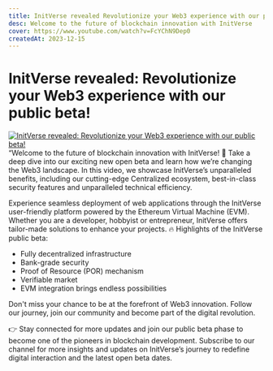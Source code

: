 ```yaml
---
title: InitVerse revealed Revolutionize your Web3 experience with our public beta!
desc: Welcome to the future of blockchain innovation with InitVerse
cover: https://www.youtube.com/watch?v=FcYChN9Dep0
createdAt: 2023-12-15
---
```



# InitVerse revealed: Revolutionize your Web3 experience with our public beta!

[![InitVerse revealed: Revolutionize your Web3 experience with our public beta!](https://res.cloudinary.com/marcomontalbano/image/upload/v1702639796/video_to_markdown/images/youtube--FcYChN9Dep0-c05b58ac6eb4c4700831b2b3070cd403.jpg)](https://www.youtube.com/watch?v=FcYChN9Dep0 "InitVerse revealed: Revolutionize your Web3 experience with our public beta!")
“Welcome to the future of blockchain innovation with InitVerse! 🚀 Take a deep dive into our exciting new open beta and learn how we’re changing the Web3 landscape. In this video, we showcase InitVerse’s unparalleled benefits, including our cutting-edge Centralized ecosystem, best-in-class security features and unparalleled technical efficiency.

Experience seamless deployment of web applications through the InitVerse user-friendly platform powered by the Ethereum Virtual Machine (EVM). Whether you are a developer, hobbyist or entrepreneur, InitVerse offers tailor-made solutions to enhance your projects.
🔥 Highlights of the InitVerse public beta:
- Fully decentralized infrastructure
- Bank-grade security
- Proof of Resource (POR) mechanism
- Verifiable market
- EVM integration brings endless possibilities

Don't miss your chance to be at the forefront of Web3 innovation. Follow our journey, join our community and become part of the digital revolution.

👉 Stay connected for more updates and join our public beta phase to become one of the pioneers in blockchain development.
Subscribe to our channel for more insights and updates on InitVerse’s journey to redefine digital interaction and the latest open beta dates.